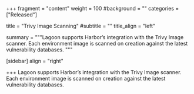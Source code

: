 +++
fragment = "content"
weight = 100
#background = ""
categories = ["Released"]

title = "Trivy Image Scanning"
#subtitle = ""
title_align = "left"

summary = """Lagoon supports Harbor’s integration with the Trivy Image scanner. Each environment image is scanned on creation against the latest vulnerability databases. """

[sidebar]
  align = "right"

+++
Lagoon supports Harbor’s integration with the Trivy Image scanner. Each environment image is scanned on creation against the latest vulnerability databases. 
